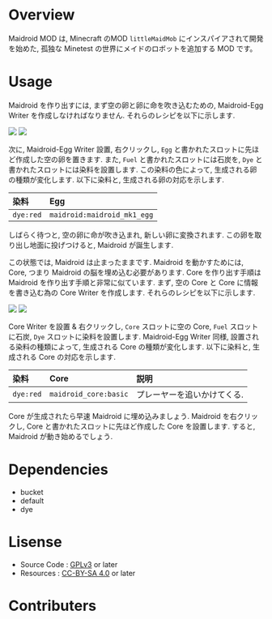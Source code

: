 # Overview

Maidroid MOD は, Minecraft のMOD `littleMaidMob` にインスパイアされて開発を始めた, 孤独な Minetest の世界にメイドのロボットを追加する MOD です。

# Usage

Maidroid を作り出すには, まず空の卵と卵に命を吹き込むための, Maidroid-Egg Writer を作成しなければなりません.
それらのレシピを以下に示します.

<img src="http://i.imgur.com/6ZGQF4J.png" />
<img src="http://i.imgur.com/Y5tzPGM.png" />

次に, Maidroid-Egg Writer 設置, 右クリックし, `Egg` と書かれたスロットに先ほど作成した空の卵を置きます.
また, `Fuel` と書かれたスロットには石炭を, `Dye` と書かれたスロットには染料を設置します.
この染料の色によって, 生成される卵の種類が変化します.
以下に染料と, 生成される卵の対応を示します.

|染料|Egg|
|:--|:--|
|`dye:red`|`maidroid:maidroid_mk1_egg`|

しばらく待つと, 空の卵に命が吹き込まれ, 新しい卵に変換されます.
この卵を取り出し地面に投げつけると, Maidroid が誕生します.

この状態では, Maidroid は止まったままです.
Maidroid を動かすためには, Core, つまり Maidroid の脳を埋め込む必要があります.
Core を作り出す手順は Maidroid を作り出す手順と非常に似ています.
まず, 空の Core と Core に情報を書き込む為の Core Writer を作成します.
それらのレシピを以下に示します.

<img src="http://i.imgur.com/Sxnr38Y.png">
<img src="http://i.imgur.com/97VENIl.png">

Core Writer を設置 & 右クリックし, `Core` スロットに空の Core, `Fuel` スロットに石炭, `Dye` スロットに染料を設置します.
Maidroid-Egg Writer 同様, 設置される染料の種類によって, 生成される Core の種類が変化します.
以下に染料と, 生成される Core の対応を示します.

|染料|Core|説明|
|:--|:--|:--|
|`dye:red`|`maidroid_core:basic`|プレーヤーを追いかけてくる. |

Core が生成されたら早速 Maidroid に埋め込みましょう.
Maidroid を右クリックし, Core と書かれたスロットに先ほど作成した Core を設置します.
すると, Maidroid が動き始めるでしょう.

# Dependencies

- bucket
- default
- dye

# Lisense

- Source Code : [GPLv3](https://www.gnu.org/licenses/gpl-3.0.html) or later
- Resources : [CC-BY-SA 4.0](https://creativecommons.org/licenses/by-sa/4.0/) or later

# Contributers
